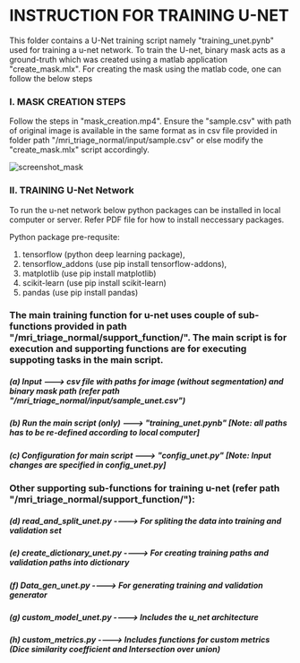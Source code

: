 # INSTRUCTION FOR TRAINING U-NET

This folder contains a U-Net training script namely "training_unet.pynb" used for training a u-net network. To train the U-net, binary mask acts as a ground-truth which was created using a matlab application "create_mask.mlx". For creating the mask using the matlab code, one can follow the below steps

### I. MASK CREATION STEPS

Follow the steps in "mask_creation.mp4". Ensure the "sample.csv" with path of original image is available in the same format as in csv file provided in folder path "/mri_triage_normal/input/sample.csv" or else modify the "create_mask.mlx" script accordingly.

![screenshot_mask](https://user-images.githubusercontent.com/56223140/185296161-d4eaa8cf-5776-484d-89a9-e6dce99784b4.png)

### II. TRAINING U-Net Network

To run the u-net network below python packages can be installed in local computer or server. Refer PDF file for how to install neccessary packages.

Python package pre-requsite:
1. tensorflow (python deep learning package), 
2. tensorflow_addons (use pip install tensorflow-addons), 
3. matplotlib (use pip install matplotlib)
4. scikit-learn (use pip install scikit-learn)
5. pandas (use pip install pandas)



### The main training function for u-net uses couple of sub-functions provided in path "/mri_triage_normal/support_function/". The main script is for execution and supporting functions are for executing suppoting tasks in the main script.


##### (a) Input                         ---> csv file with paths for image (without segmentation) and binary mask path (refer path "/mri_triage_normal/input/sample_unet.csv")

##### (b) Run the main script (only)    ---> "training_unet.pynb" [Note: all paths has to be re-defined according to local computer]

##### (c) Configuration for main script ---> "config_unet.py" [Note: Input changes are specified in config_unet.py]


### Other supporting sub-functions for training u-net (refer path "/mri_triage_normal/support_function/"):


##### (d) read_and_split_unet.py       ----> For spliting the data into training and validation set

##### (e) create_dictionary_unet.py    ----> For creating training paths and validation paths into dictionary

##### (f) Data_gen_unet.py             ----> For generating training and validation generator

##### (g) custom_model_unet.py         ----> Includes the u_net architecture

##### (h) custom_metrics.py            ----> Includes functions for custom metrics (Dice similarity coefficient and Intersection over union)


